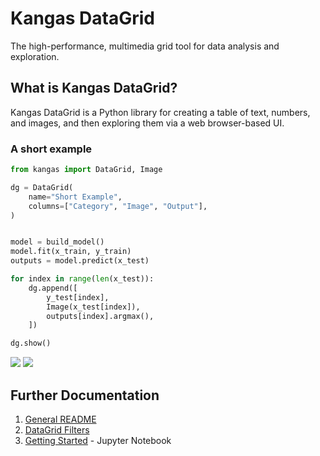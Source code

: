# Kangas DataGrid

The high-performance, multimedia grid tool for data analysis and
exploration.

## What is Kangas DataGrid?

Kangas DataGrid is a Python library for creating a table of text, numbers,
and images, and then exploring them via a web browser-based UI.

### A short example

```python
from kangas import DataGrid, Image

dg = DataGrid(
    name="Short Example",
    columns=["Category", "Image", "Output"],
)


model = build_model()
model.fit(x_train, y_train)
outputs = model.predict(x_test)

for index in range(len(x_test)):
    dg.append([
        y_test[index],
        Image(x_test[index]),
        outputs[index].argmax(),
    ])

dg.show()
```

<img src="https://github.com/comet-ml/kangas/blob/main/imgs/short-example.png"></img>
<img src="https://github.com/comet-ml/kangas/blob/main/imgs/short-example-group-by-category.png"></img>

## Further Documentation

1. <a href="https://github.com/comet-ml/kangas/blob/main/README.md">General README</a>
2. <a href="https://github.com/comet-ml/kangas/blob/main/README-filters.md">DataGrid Filters</a>
3. <a href="https://github.com/comet-ml/kangas/blob/main/notebooks/DataGrid-Getting%20Started.ipynb">Getting Started</a> - Jupyter Notebook
